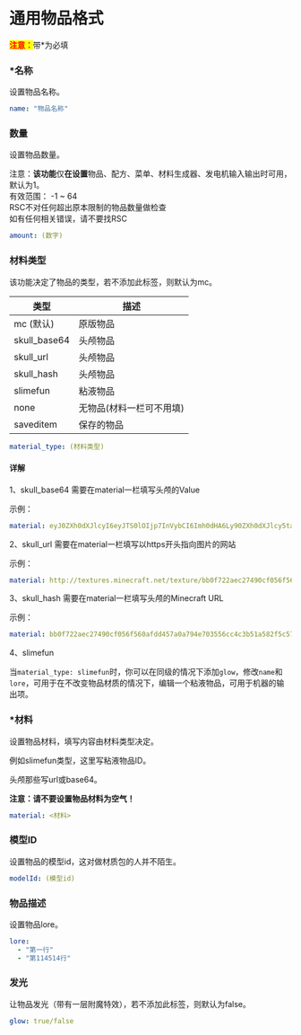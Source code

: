 # 通用物品格式

<mark style="color:red;">**注意：**</mark>带\*为必填

### \*名称

设置物品名称。

```yaml
name: "物品名称"
```

### 数量

设置物品数量。

注意：**该功能**仅**在设置**物品、配方、菜单、材料生成器、发电机输入输出时可用，默认为1。
<br>有效范围： -1 ~ 64
<br>RSC不对任何超出原本限制的物品数量做检查
<br>如有任何相关错误，请不要找RSC

```yaml
amount: (数字)
```

### 材料类型

该功能决定了物品的类型，若不添加此标签，则默认为mc。

| 类型                   | 描述             |
| -------------------- | -------------- |
| mc (默认)            | 原版物品 |
| skull\_base64        | 头颅物品 |
| skull\_url           | 头颅物品 |
| skull\_hash          | 头颅物品 |
| slimefun             | 粘液物品 |
| none                 | 无物品(材料一栏可不用填)   |
| saveditem            | 保存的物品 |

```yaml
material_type: (材料类型)
```

#### 详解

1、skull\_base64 需要在material一栏填写头颅的Value

示例：

```yaml
material: eyJ0ZXh0dXJlcyI6eyJTS0lOIjp7InVybCI6Imh0dHA6Ly90ZXh0dXJlcy5taW5lY3JhZnQubmV0L3RleHR1cmUvYmIwZjcyMmFlYzI3NDkwY2YwNTZmNTYwYWZkZDQ1N2EwYTc5NGU3MDM1NTZjYzRjM2I1MWE1ODJmNWM1N2FhNCJ9fX0=
```

2、skull\_url 需要在material一栏填写以https开头指向图片的网站

示例：

```yaml
material: http://textures.minecraft.net/texture/bb0f722aec27490cf056f560afdd457a0a794e703556cc4c3b51a582f5c57aa4
```

3、skull\_hash 需要在material一栏填写头颅的Minecraft URL

示例：

```yaml
material: bb0f722aec27490cf056f560afdd457a0a794e703556cc4c3b51a582f5c57aa4
```

4、slimefun

当`material_type: slimefun`时，你可以在同级的情况下添加`glow`，修改`name`和`lore`，可用于在不改变物品材质的情况下，编辑一个粘液物品，可用于机器的输出项。

### \*材料

设置物品材料，填写内容由材料类型决定。

例如slimefun类型，这里写粘液物品ID。

头颅那些写url或base64。

**注意：请不要设置物品材料为空气！**

```yaml
material: <材料>
```

### 模型ID

设置物品的模型id，这对做材质包的人并不陌生。

```yaml
modelId: (模型id)
```

### 物品描述

设置物品lore。

```yaml
lore:
  - "第一行"
  - "第114514行"
```

### 发光

让物品发光（带有一层附魔特效），若不添加此标签，则默认为false。

```yaml
glow: true/false
```
